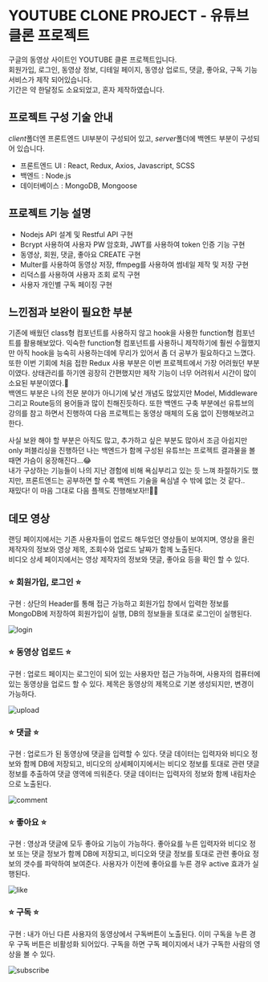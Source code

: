 # YOUTUBE CLONE PROJECT - 유튜브 클론 프로젝트

구글의 동영상 사이트인 YOUTUBE 클론 프로젝트입니다.  
회원가입, 로그인, 동영상 정보, 디테일 페이지, 동영상 업로드, 댓글, 좋아요, 구독 기능 서비스가 제작 되어있습니다.  
기간은 약 한달정도 소요되었고, 혼자 제작하였습니다. 

## 프로젝트 구성 기술 안내 

*client*폴더엔 프론트엔드 UI부분이 구성되어 있고, *server*폴더에 백엔드 부분이 구성되어 있습니다.  
  
- 프론트엔드 UI : React, Redux, Axios, Javascript, SCSS 
- 백엔드 : Node.js
- 데이터베이스 : MongoDB, Mongoose


## 프로젝트 기능 설명

- Nodejs API 설계 및 Restful API 구현
- Bcrypt 사용하여 사용자 PW 암호화, JWT를 사용하여 token 인증 기능 구현
- 동영상, 회원, 댓글, 좋아요 CREATE 구현
- Multer를 사용하여 동영상 저장, ffmpeg를 사용하여 썸네일 제작 및 저장 구현
- 리덕스를 사용하여 사용자 조회 로직 구현
- 사용자 개인별 구독 페이징 구현

## 느낀점과 보완이 필요한 부분

기존에 배웠던 class형 컴포넌트를 사용하지 않고 hook을 사용한 function형 컴포넌트를 활용해보았다. 익숙한 function형 컴포넌트를 사용하니 제작하기에 훨씬 수월했지만 아직 hook을 능숙히 사용하는데에 무리가 있어서 좀 더 공부가 필요하다고 느꼈다.  
또한 이번 기회에 처음 접한 Redux 사용 부분은 이번 프로젝트에서 가장 어려웠던 부분이였다. 상태관리를 하기엔 굉장히 간편했지만 제작 기능이 너무 어려워서 시간이 많이 소요된 부분이였다.🤪  
백엔드 부분은 나의 전문 분야가 아니기에 낯선 개념도 많았지만 Model, Middleware 그리고 Route등의 용어들과 많이 친해진듯하다. 또한 백엔드 구축 부분에선 유튜브의 강의를 참고 하면서 진행하여 다음 프로젝트는 동영상 매체의 도움 없이 진행해보려고 한다.  

사실 보완 해야 할 부분은 아직도 많고, 추가하고 싶은 부분도 많아서 조금 아쉽지만 only 퍼블리싱을 진행하던 나는 백엔드가 함께 구성된 유튜브는 프로젝트 결과물을 볼 때면 가슴이 웅장해진다...😂  
내가 구상하는 기능들이 나의 지난 경험에 비해 욕심부리고 있는 듯 느껴 좌절하기도 했지만, 프론트엔드는 공부하면 할 수록 백엔드 기술을 욕심낼 수 밖에 없는 것 같다..  
재밌다! 이 마음 그대로 다음 플젝도 진행해보자!!💪💪

## 데모 영상

랜딩 페이지에서는 기존 사용자들이 업로드 해두었던 영상들이 보여지며, 영상을 올린 제작자의 정보와 영상 제목, 조회수와 업로드 날짜가 함께 노출된다.  
비디오 상세 페이지에서는 영상 제작자의 정보와 댓글, 좋아요 등을 확인 할 수 있다.

### ⭐ 회원가입, 로그인 ⭐

구현 : 상단의 Header를 통해 접근 가능하고 회원가입 창에서 입력한 정보를 MongoDB에 저장하여 회원가입이 실행, DB의 정보들을 토대로 로그인이 실행된다.

![login](https://user-images.githubusercontent.com/52736505/103733515-42d5f280-502d-11eb-8278-7af0afaad3cf.gif)

### ⭐ 동영상 업로드 ⭐

구현 : 업로드 페이지는 로그인이 되어 있는 사용자만 접근 가능하며, 사용자의 컴퓨터에 있는 동영상을 업로드 할 수 있다. 제목은 동영상의 제목으로 기본 생성되지만, 변경이 가능하다.

![upload](https://user-images.githubusercontent.com/52736505/103733519-436e8900-502d-11eb-8626-cb046996ec3a.gif)

### ⭐ 댓글 ⭐

구현 : 업로드가 된 동영상에 댓글을 입력할 수 있다. 댓글 데이터는 입력자와 비디오 정보와 함께 DB에 저장되고, 비디오의 상세페이지에서는 비디오 정보를 토대로 관련 댓글 정보를 추출하여 댓글 영역에 띄워준다. 댓글 데이터는 입력자의 정보와 함께 내림차순으로 노출된다. 

![comment](https://user-images.githubusercontent.com/52736505/103733508-40739880-502d-11eb-9e32-20b14955d0db.gif)

### ⭐ 좋아요 ⭐

구현 : 영상과 댓글에 모두 좋아요 기능이 가능하다. 좋아요를 누른 입력자와 비디오 정보 또는 댓글 정보가 함께 DB에 저장되고, 비디오와 댓글 정보를 토대로 관련 좋아요 정보의 갯수를 파악하여 보여준다. 사용자가 이전에 좋아요를 누른 경우 active 효과가 실행된다.

![like](https://user-images.githubusercontent.com/52736505/103733513-423d5c00-502d-11eb-9a30-a525d10c5228.gif)

### ⭐ 구독 ⭐

구현 : 내가 아닌 다른 사용자의 동영상에서 구독버튼이 노출된다. 이미 구독을 누른 경우 구독 버튼은 비활성화 되어있다. 구독을 하면 구독 페이지에서 내가 구독한 사람의 영상을 볼 수 있다.

![subscribe](https://user-images.githubusercontent.com/52736505/103733517-436e8900-502d-11eb-9058-fe6af9e31062.gif)
